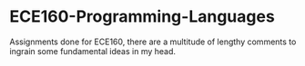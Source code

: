 # ECE160-Programming-Languages
Assignments done for ECE160, there are a multitude of lengthy comments to ingrain some fundamental ideas in my head. 
